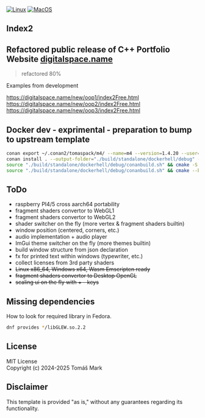 [![Linux](https://github.com/tomasmark79/index2Free/actions/workflows/linux.yml/badge.svg)](https://github.com/tomasmark79/index2Free/actions/workflows/linux.yml)
[![MacOS](https://github.com/tomasmark79/index2Free/actions/workflows/macos.yml/badge.svg)](https://github.com/tomasmark79/index2Free/actions/workflows/macos.yml)
<!-- [![Windows](https://github.com/tomasmark79/index2Free/actions/workflows/windows.yml/badge.svg)](https://github.com/tomasmark79/index2Free/actions/workflows/windows.yml)   -->

## Index2

## Refactored public release of C++ Portfolio Website [digitalspace.name](https://digitalspace.name/new/index.html)  

>refactored 80%

Examples from development 

https://digitalspace.name/new/oop1/index2Free.html
https://digitalspace.name/new/oop2/index2Free.html
https://digitalspace.name/new/oop3/index2Free.html

## Docker dev - exprimental - preparation to bump to upstream template

```bash
conan export ~/.conan2/tomaspack/m4/ --name=m4 --version=1.4.20 --user=local --channel=stable
conan install . --output-folder="./build/standalone/dockerhell/debug" --deployer=full_deploy --build=missing --settings build_type=Debug
source "./build/standalone/dockerhell/debug/conanbuild.sh" && cmake -S "./standalone" -B "./build/standalone/dockerhell/debug" -DCMAKE_TOOLCHAIN_FILE="/workspace/build/standalone/dockerhell/debug/conan_toolchain.cmake" -DCMAKE_BUILD_TYPE=Debug -DCMAKE_INSTALL_PREFIX="/workspace/build/installation/dockerhell/debug"
source "./build/standalone/dockerhell/debug/conanbuild.sh" && cmake --build "./build/standalone/dockerhell/debug" -j $(nproc)
```

## ToDo
- raspberry PI4/5 cross aarch64 portability
- fragment shaders convertor to WebGL1
- fragment shaders convertor to WebGL2
- shader switcher on the fly (more vertex & fragment shaders builtin)
- window position (centered, corners, etc.)
- audio implementation + audio player
- ImGui theme switcher on the fly (more themes builtin)
- build window structure from json declaration
- fx for printed text within windows (typewriter, etc.)
- collect licenses from 3rd party shaders
- ~~Linux x86_64, Windows x64, Wasm Emscripten ready~~
- ~~fragment shaders convertor to Desktop OpenGL~~
- ~~scaling ui on the fly with + - keys~~

## Missing dependencies

How to look for required library in Fedora.

```bash
dnf provides */libGLEW.so.2.2
```

## License

MIT License  
Copyright (c) 2024-2025 Tomáš Mark

## Disclaimer

This template is provided "as is," without any guarantees regarding its functionality.